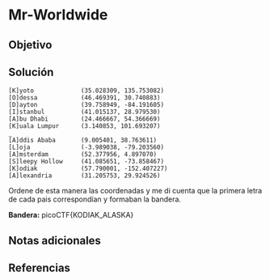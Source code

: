 # Mr-Worldwide
## Objetivo
## Solución

```
[K]yoto             (35.028309, 135.753082)
[O]dessa            (46.469391, 30.740883)
[D]ayton            (39.758949, -84.191605)
[I]stanbul          (41.015137, 28.979530)
[A]bu Dhabi         (24.466667, 54.366669)
[K]uala Lumpur      (3.140853, 101.693207)
_
[A]ddis Ababa       (9.005401, 38.763611)
[L]oja              (-3.989038, -79.203560)
[A]msterdam         (52.377956, 4.897070)
[S]leepy Hollow     (41.085651, -73.858467)
[K]odiak            (57.790001, -152.407227)
[A]lexandria        (31.205753, 29.924526)
```

Ordene de esta manera las coordenadas y me di cuenta que la primera letra de cada pais correspondían y formaban la bandera.

**Bandera:** picoCTF{KODIAK_ALASKA}
## Notas adicionales
## Referencias